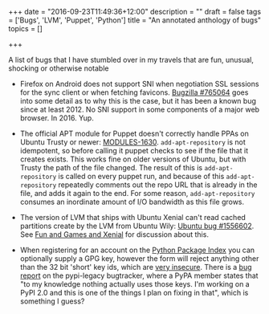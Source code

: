 +++
date = "2016-09-23T11:49:36+12:00"
description = ""
draft = false
tags = ['Bugs', 'LVM', 'Puppet', 'Python']
title = "An annotated anthology of bugs"
topics = []

+++

A list of bugs that I have stumbled over in my travels that are fun, unusual, shocking or otherwise notable

<!--more-->

* Firefox on Android does not support SNI when negotiation SSL sessions for the sync client or when fetching favicons. [Bugzilla #765064](https://bugzilla.mozilla.org/show_bug.cgi?id=765064) goes into some detail as to why this is the case, but it has been a known bug since at least 2012. No SNI support in some components of a major web browser. In 2016. Yup.

* The official APT module for Puppet doesn't correctly handle PPAs on Ubuntu Trusty or newer: [MODULES-1630](https://tickets.puppetlabs.com/browse/MODULES-1630). `add-apt-repository` is not idempotent, so before calling it puppet checks to see if the file that it creates exists. This works fine on older versions of Ubuntu, but with Trusty the path of the file changed. The result of this is `add-apt-repository` is called on every puppet run, and because of this `add-apt-repository` repeatedly comments out the repo URL that is already in the file, and adds it again to the end. For some reason, `add-apt-repository` consumes an inordinate amount of I/O bandwidth as this file grows.

* The version of LVM that ships with Ubuntu Xenial can't read cached partitions create by the LVM from Ubuntu Wily: [Ubuntu bug #1556602](https://bugs.launchpad.net/ubuntu/+source/lvm2/+bug/1556602). See [Fun and Games and Xenial](/post/fun_and_games_and_xenial) for discussion about this.

* When registering for an account on the [Python Package Index](https://pypi.python.org/) you can optionally supply a GPG key, however the form will reject anything other than the 32 bit 'short' key ids, which are [very insecure](https://evil32.com/). There is a [bug report](https://github.com/pypa/pypi-legacy/issues/76) on the pypi-legacy bugtracker, where a PyPA member states that "to my knowledge nothing actually uses those keys. I'm working on a PyPI 2.0 and this is one of the things I plan on fixing in that", which is something I guess?
